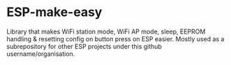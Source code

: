 # ESP-make-easy

Library that makes WiFi station mode, WiFi AP mode, sleep, EEPROM handling & resetting config on button press on ESP easier.
Mostly used as a subrepository for other ESP projects under this github username/organisation.
